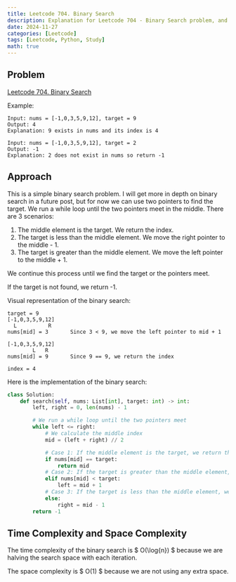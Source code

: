 ```yaml
---
title: Leetcode 704. Binary Search
description: Explanation for Leetcode 704 - Binary Search problem, and its solution in Python.
date: 2024-11-27
categories: [Leetcode]
tags: [Leetcode, Python, Study]
math: true
---
```


## Problem

[Leetcode 704. Binary Search](https://leetcode.com/problems/binary-search/)

Example:
```
Input: nums = [-1,0,3,5,9,12], target = 9
Output: 4
Explanation: 9 exists in nums and its index is 4

Input: nums = [-1,0,3,5,9,12], target = 2
Output: -1
Explanation: 2 does not exist in nums so return -1
```

## Approach

This is a simple binary search problem. I will get more in depth on binary search in a future post, but for now we can use two pointers to find the target. We run a while loop until the two pointers meet in the middle. There are 3 scenarios:

1. The middle element is the target. We return the index.
2. The target is less than the middle element. We move the right pointer to the middle - 1.
3. The target is greater than the middle element. We move the left pointer to the middle + 1.

We continue this process until we find the target or the pointers meet.

If the target is not found, we return -1.

Visual representation of the binary search:

```
target = 9
[-1,0,3,5,9,12]
  L          R
nums[mid] = 3       Since 3 < 9, we move the left pointer to mid + 1

[-1,0,3,5,9,12]
        L   R
nums[mid] = 9       Since 9 == 9, we return the index

index = 4
```

Here is the implementation of the binary search:

```python
class Solution:
    def search(self, nums: List[int], target: int) -> int:
        left, right = 0, len(nums) - 1

        # We run a while loop until the two pointers meet
        while left <= right:
            # We calculate the middle index
            mid = (left + right) // 2

            # Case 1: If the middle element is the target, we return the index
            if nums[mid] == target:
                return mid
            # Case 2: If the target is greater than the middle element, we move the left pointer to mid + 1
            elif nums[mid] < target:
                left = mid + 1
            # Case 3: If the target is less than the middle element, we move the right pointer to mid - 1
            else:
                right = mid - 1
        return -1
```

## Time Complexity and Space Complexity

The time complexity of the binary search is $ O(\log{n}) $ because we are halving the search space with each iteration. 

The space complexity is $ O(1) $ because we are not using any extra space.
